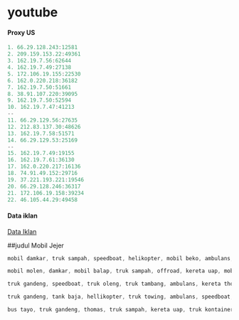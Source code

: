 # youtube


#### Proxy US
```js
1. 66.29.128.243:12581
2. 209.159.153.22:49361
3. 162.19.7.56:62644
4. 162.19.7.49:27138
5. 172.106.19.155:22530
6. 162.0.220.218:36182
7. 162.19.7.50:51661
8. 38.91.107.220:39095
9. 162.19.7.50:52594
10. 162.19.7.47:41213
--
11. 66.29.129.56:27635
12. 212.83.137.30:48626
13. 162.19.7.58:51571
14. 66.29.129.53:25169
--
15. 162.19.7.49:19155
16. 162.19.7.61:36130
17. 162.0.220.217:16136
18. 74.91.49.152:29716
19. 37.221.193.221:19546
20. 66.29.128.246:36317
21. 172.106.19.158:39234
22. 46.105.44.29:49458
```


#### Data iklan
[Data Iklan](https://www.prepostseo.com/tool/fake-address-generator)


##judul Mobil Jejer

```js
mobil damkar, truk sampah, speedboat, helikopter, mobil beko, ambulans, mobil grap, truk towing mobil jejer
```
```js
mobil molen, damkar, mobil balap, truk sampah, offroad, kereta uap, mobil polisi, truk gandeng mobil jejer
```
```js
truk gandeng, speedboat, truk oleng, truk tambang, ambulans, kereta thomas, truk towing, truk tanki mobil jejer
```
```js
truk gandeng, tank baja, hellikopter, truk towing, ambulans, speedboat, bulldozer, mobil jeep mobil jejer
```
```js
bus tayo, truk gandeng, thomas, truk sampah, kereta uap, truk kontainer, ambulas, mobil roket mobil jejer
```
